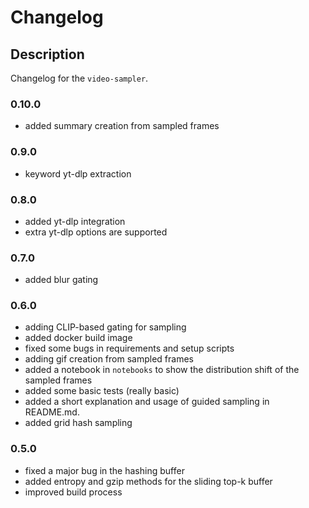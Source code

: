 # Changelog

## Description

Changelog for the `video-sampler`.

### 0.10.0

- added summary creation from sampled frames

### 0.9.0

- keyword yt-dlp extraction

### 0.8.0

- added yt-dlp integration
- extra yt-dlp options are supported

### 0.7.0

- added blur gating

### 0.6.0

- adding CLIP-based gating for sampling
- added docker build image
- fixed some bugs in requirements and setup scripts
- adding gif creation from sampled frames
- added a notebook in `notebooks` to show the distribution shift of the sampled frames
- added some basic tests (really basic)
- added a short explanation and usage of guided sampling in README.md.
- added grid hash sampling

### 0.5.0

- fixed a major bug in the hashing buffer
- added entropy and gzip methods for the sliding top-k buffer
- improved build process
